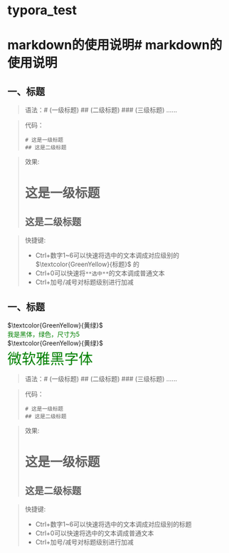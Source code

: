# typora_test

# markdown的使用说明# markdown的使用说明

## 一、标题

>语法：# (一级标题)  ## (二级标题)  ### (三级标题) ......

>代码：
>
>```text
># 这是一级标题
>## 这是二级标题
>```

>效果:  
>
># 这是一级标题
>
>## 这是二级标题

>快捷键:
>
>* Ctrl+数字1~6可以快速将选中的文本调成对应级别的 $\textcolor{GreenYellow}{标题}$ 的
>* Ctrl+0可以快速将`**选中**`的文本调成普通文本
>* Ctrl+加号/减号对标题级别进行加减

## 一、标题
$\textcolor{GreenYellow}{黄绿}$
<br>
<font style="color:green" >我是黑体，绿色，尺寸为5</font>
<br>
$\textcolor{GreenYellow}{黄绿}$
<br>
<font face="微软雅黑" size=6 color=#008000 >微软雅黑字体</font>

>语法：# (一级标题)  ## (二级标题)  ### (三级标题) ......

>代码：
>
>```text
># 这是一级标题
>## 这是二级标题
>```

>效果:  
>
># 这是一级标题
>
>## 这是二级标题

>快捷键:
>
>* Ctrl+数字1~6可以快速将选中的文本调成对应级别的标题
>* Ctrl+0可以快速将选中的文本调成普通文本
>* Ctrl+加号/减号对标题级别进行加减
